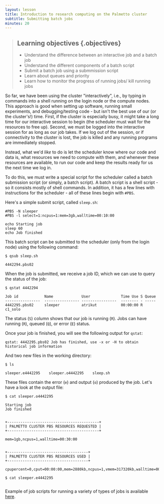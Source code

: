 ```yaml
---
layout: lesson
title: Introduction to research computing on the Palmetto cluster
subtitle: Submitting batch jobs
minutes: 20
---
```


> ## Learning objectives {.objectives}
> * Understand the difference between an interactive job
>   and a batch job
> * Understand the different components of a batch script
> * Submit a batch job using a submmission script
> * Learn about queues and priority
> * Learn how to monitor the progress of running jobs/
>   kill running jobs

So far, we have been using the cluster "interactively",
i.e., by typing in commands into a shell running on
the login node or the compute nodes.
This approach is good when setting up software,
running small experiments, and debugging/testing code - but
isn't the best use of our (or the cluster's!) time.
First, if the cluster is especially busy, it might
take a long time for our interactive session to begin
(the scheduler must wait for the resources to free up).
Second, we must be logged into the interactive session
for as long as our job takes. If we log out of the session,
or if connectivity to the cluster is lost,
the job is killed and any running programs are immediately stopped.

Instead, what we'd *like* to do is
let the scheduler know where our code and data is,
what resources we need to compute with them,
and whenever these resources are available,
to run our code and keep the results ready for us the next time we log in.

To do this, we must write a special script for the scheduler
called a batch submission script (or simply, a batch script).
A batch script is a shell script - so it consists mostly of shell commands.
In addition, it has a few lines with instructions for the scheduler - all of
these lines begin with `#PBS`.

Here's a simple submit script, called `sleep.sh`:

~~~{.bash}
#PBS -N sleeper
#PBS -l select=1:ncpus=1:mem=3gb,walltime=00:10:00

echo Starting job
sleep 60
echo Job finished
~~~

This batch script can be submitted to the scheduler
(only from the login node) using the following command:

~~~{.bash}
$ qsub sleep.sh
~~~

~~~{.output}
4442294.pbs02
~~~

When the job is submitted, we receive a job ID,
which we can use to query the status of the job:

~~~{.bash}
$ qstat 4442294
~~~

~~~{.output}
Job id            Name             User              Time Use S Queue
----------------  ---------------- ----------------  -------- - -----
4442295.pbs02     sleeper          atrikut           00:00:00 R c1_solo
~~~

The status (`S`) column shows that our job is running (`R`).
Jobs can have running (`R`), queued (`Q`), or error (`E`) status.

Once your job is finished, you will see the following output for `qstat`:

~~~{.output}
qstat: 4442295.pbs02 Job has finished, use -x or -H to obtain historical job information
~~~

And two new files in
the working directory:

~~~{.bash}
$ ls
~~~

~~~{.output}
sleeper.e4442295    sleeper.o4442295    sleep.sh
~~~

These files contain the error (`e`) and output (`o`) produced by the job.
Let's have a look at the output file:

~~~{.bash}
$ cat sleeper.o4442295
~~~

~~~{.output}
Starting job
Job finished


+------------------------------------------+
| PALMETTO CLUSTER PBS RESOURCES REQUESTED |
+------------------------------------------+

mem=1gb,ncpus=1,walltime=00:30:00


+-------------------------------------+
| PALMETTO CLUSTER PBS RESOURCES USED |
+-------------------------------------+

cpupercent=0,cput=00:00:00,mem=2880kb,ncpus=1,vmem=317320kb,walltime=00:01:01
~~~

~~~{.bash}
$ cat sleeper.e4442295
~~~

~~~{.output}

~~~

Example of job scripts for running a variety of types of jobs
is available [here](https://github.com/clemsonciti/palmetto-examples).
